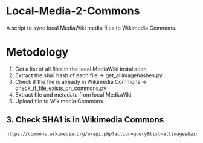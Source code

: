 # Local-Media-2-Commons

A script to sync local MediaWiki media files to Wikimedia Commons.

# Metodology

1. Get a list of all files in the local MediaWiki installation
2. Extract the sha1 hash of each file -> get_allimagehashes.py
3. Check if the file is already in Wikimedia Commons -> check_if_file_exists_on_commons.py
4. Extract file and metadata from local MediaWiki
5. Upload file to Wikimedia Commons



## 3. Check SHA1 is in Wikimedia Commons

```bash
https://commons.wikimedia.org/w/api.php?action=query&list=allimages&aisha1=fcdfc17fac0c39e6f201f2022f9f1f9f8b35d449&format=json
```